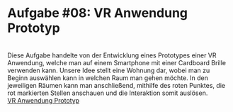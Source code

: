 # Aufgabe #08: VR Anwendung Prototyp
<br>
Diese Aufgabe handelte von der Entwicklung eines Prototypes einer VR Anwendung, welche man auf einem Smartphone mit einer Cardboard Brille verwenden kann. Unsere Idee stellt eine Wohnung dar, wobei man zu Beginn auswählen kann in welchen Raum man gehen möchte. In den jeweiligen Räumen kann man anschließend, mithilfe des roten Punktes, die rot markierten Stellen anschauen und die Interaktion somit auslösen.
<br>
<a href="https://app.draftxr.com/vr/0wBECc">VR Anwendung Prototyp</a>
